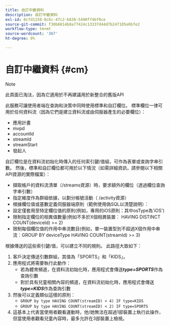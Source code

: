 ```yaml
---
title: 自訂中繼資料
description: 自訂中繼資料
exl-id: 0cfd1158-8c6c-47c2-b838-5490ff4bf0ce
source-git-commit: f30b6814b8a77424c13337d44d7b247105e0bfe2
workflow-type: tm+mt
source-wordcount: '367'
ht-degree: 0%

---
```


# 自訂中繼資料 {#cm}

>[!NOTE]
>
> 此頁面已淘汰，因為它適用於不再建議用於新整合的舊版API

此服務可讓使用者端在查詢和決策中同時使用標準和自訂欄位。 標準欄位一律可用於任何資料流（因為它們是建立資料流或由伺服器產生的必要欄位）：

* 應用計畫
* mvpd
* accountId
* streamId
* streamStart
* 發起人


自訂欄位是在資料流初始化時傳入的任何索引鍵/值組，可作為表單或查詢字串引數。 然後，標準和自訂欄位都可用於以下情況（如需詳細資訊，請參閱以下相關API資源的實際檔案）：

* 擷取帳戶的資料流清單（/streams資源）時，要求額外的欄位（透過欄位查詢字串引數）
* 指定維度作為群組依據，以劃分帳號活動（ /activity資源）
* 根據欄位值或基數定義伺服器端原則（範例使用偽SQL以清楚說明）：
* 設定僅套用至特定欄位值的原則(例如，專用的iOS原則：其中osType為&#39;iOS&#39;)
* 限制指定欄位的相異值數量(例如不多於X個相異裝置： HAVING DISTINCT COUNT(deviceId) >= 2)
* 限制每個欄位值的作用中串流數目(例如，單一裝置型別不超過X個作用中串流：GROUP BY deviceType HAVING COUNT(streamId) >= 3)


根據傳送的這些索引鍵/值，可以建立不同的規則。 此路徑大致如下：

1. 客戶決定傳送引數群組，其值為「SPORTS」和「KIDS」。
1. 應用程式將需要執行此動作：
   * 若為體育頻道，在資料流初始化時，應用程式會傳送&#x200B;***type=SPORTS***&#x200B;作為查詢引數
   * 對於具有兒童相關內容的頻道，在資料流初始化時，應用程式會傳送&#x200B;***type=KIDS***&#x200B;作為查詢引數
1. 然後可以定義類似這樣的原則：
   * `GROUP by type HAVING COUNT(streamID) < 4) IF type=KIDS`
   * `GROUP by type HAVING COUNT(streamID) < 2) IF type=SPORTS`
1. 這基本上代表當使用者觀看運動時，他/她無法在超過1部裝置上執行此操作，但當使用者觀看兒童內容時，最多允許在3部裝置上檢視。
